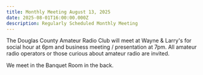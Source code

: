 ```yaml
---
title: Monthly Meeting August 13, 2025
date: 2025-08-01T16:00:00.000Z
description: Regularly Scheduled Monthly Meeting
---
```


The Douglas County Amateur Radio Club will meet at Wayne &amp; Larry's for social hour at 6pm and business meeting / presentation at 7pm. All amateur radio operators or those curious about amateur radio are invited.

We meet in the Banquet Room in the back.
